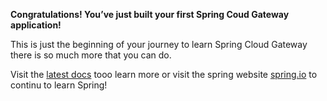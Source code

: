 **Congratulations! You’ve just built your first Spring Coud Gateway application!**

This is just the beginning of your journey to learn Spring Cloud Gateway there is so much more that you can do.

Visit the [latest docs](https://docs.spring.io/spring-cloud-gateway/docs/3.0.0-SNAPSHOT/reference/html/) tooo learn more or visit the spring website [spring.io](spring.io) to continu to learn Spring! 



